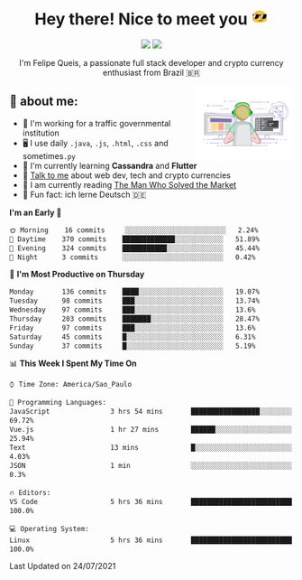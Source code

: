 
<h1 align="center">Hey there! Nice to meet you <img src="assets/sunglasses.gif" width="30"/></h1>

<p align="center">
  <a href="https://www.linkedin.com/in/fqueis"><img src="https://img.shields.io/badge/-LinkedIn-blue?style=flat&logo=Linkedin&logoColor=white" /></a>
  <a href="mailto:fqueis@gmail.com"><img src="https://img.shields.io/badge/-Gmail-c14438?style=flat&logo=Gmail&logoColor=white" /></a>
</p>

<p align="center">I'm Felipe Queis, a passionate full stack developer and crypto currency enthusiast from Brazil 🇧🇷</p>

<img width="35%" align="right" alt="fqueis" src="assets/profile.gif" /></p>

## 🤵 about me:

- 🏢 I'm working for a traffic governmental institution
- 🖥️ I use daily `.java`, `.js`, `.html`, `.css` and sometimes`.py`
- 🌱 I'm currently learning **Cassandra** and **Flutter**
- 💬 [Talk to me](https://github.com/fqueis/fqueis/discussions) about web dev, tech and crypto currencies
- 📖 I am currently reading [The Man Who Solved the Market](https://amzn.com/073521798X)
- 💭 Fun fact: ich lerne Deutsch 🇩🇪

<!--START_SECTION:waka-->
**I'm an Early 🐤** 

```text
🌞 Morning    16 commits     ░░░░░░░░░░░░░░░░░░░░░░░░░   2.24% 
🌆 Daytime    370 commits    █████████████░░░░░░░░░░░░   51.89% 
🌃 Evening    324 commits    ███████████░░░░░░░░░░░░░░   45.44% 
🌙 Night      3 commits      ░░░░░░░░░░░░░░░░░░░░░░░░░   0.42%

```
📅 **I'm Most Productive on Thursday** 

```text
Monday       136 commits    ████░░░░░░░░░░░░░░░░░░░░░   19.07% 
Tuesday      98 commits     ███░░░░░░░░░░░░░░░░░░░░░░   13.74% 
Wednesday    97 commits     ███░░░░░░░░░░░░░░░░░░░░░░   13.6% 
Thursday     203 commits    ███████░░░░░░░░░░░░░░░░░░   28.47% 
Friday       97 commits     ███░░░░░░░░░░░░░░░░░░░░░░   13.6% 
Saturday     45 commits     █░░░░░░░░░░░░░░░░░░░░░░░░   6.31% 
Sunday       37 commits     █░░░░░░░░░░░░░░░░░░░░░░░░   5.19%

```


📊 **This Week I Spent My Time On** 

```text
⌚︎ Time Zone: America/Sao_Paulo

💬 Programming Languages: 
JavaScript               3 hrs 54 mins       █████████████████░░░░░░░░   69.72% 
Vue.js                   1 hr 27 mins        ██████░░░░░░░░░░░░░░░░░░░   25.94% 
Text                     13 mins             █░░░░░░░░░░░░░░░░░░░░░░░░   4.03% 
JSON                     1 min               ░░░░░░░░░░░░░░░░░░░░░░░░░   0.3%

🔥 Editors: 
VS Code                  5 hrs 36 mins       █████████████████████████   100.0%

💻 Operating System: 
Linux                    5 hrs 36 mins       █████████████████████████   100.0%

```


 Last Updated on 24/07/2021
<!--END_SECTION:waka-->
